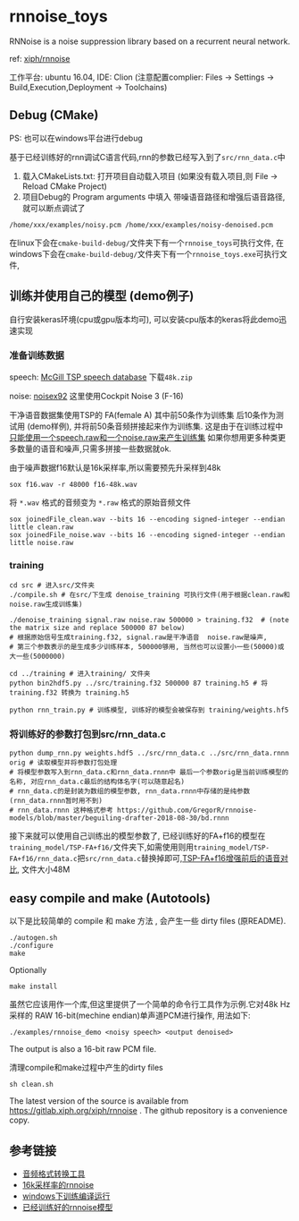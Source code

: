 # rnnoise_toys

RNNoise is a noise suppression library based on a recurrent neural network.

ref: [xiph/rnnoise](https://github.com/xiph/rnnoise)

工作平台: ubuntu 16.04, IDE: Clion (注意配置complier: Files -> Settings -> Build,Execution,Deployment -> Toolchains)

## Debug (CMake)
PS: 也可以在windows平台进行debug

基于已经训练好的rnn调试C语言代码,rnn的参数已经写入到了`src/rnn_data.c`中
1) 载入CMakeLists.txt: 打开项目自动载入项目 (如果没有载入项目,则 File -> Reload CMake Project)
2) 项目Debug的 Program arguments 中填入 带噪语音路径和增强后语音路径, 就可以断点调试了
```shell script
/home/xxx/examples/noisy.pcm /home/xxx/examples/noisy-denoised.pcm 
```

在linux下会在`cmake-build-debug/`文件夹下有一个`rnnoise_toys`可执行文件, 在windows下会在`cmake-build-debug/`文件夹下有一个`rnnoise_toys.exe`可执行文件, 

## 训练并使用自己的模型 (demo例子)
自行安装keras环境(cpu或gpu版本均可), 可以安装cpu版本的keras将此demo迅速实现

### 准备训练数据
speech: [McGill TSP speech database](http://www-mmsp.ece.mcgill.ca/Documents/Data/) 下载`48k.zip`

noise: [noisex92](http://spib.linse.ufsc.br/noise.html) 这里使用Cockpit Noise 3 (F-16) 

干净语音数据集使用TSP的 FA(female A) 其中前50条作为训练集 后10条作为测试用 (demo样例), 并将前50条音频拼接起来作为训练集. 这是由于在训练过程中[只能使用一个speech.raw和一个noise.raw来产生训练集](https://github.com/xiph/rnnoise/issues/18#issuecomment-377708183)
如果你想用更多种类更多数量的语音和噪声,只需多拼接一些数据就ok.

由于噪声数据f16默认是16k采样率,所以需要预先升采样到48k
```shell script
sox f16.wav -r 48000 f16-48k.wav
```

将 `*.wav` 格式的音频变为 `*.raw` 格式的原始音频文件
```shell script
sox joinedFile_clean.wav --bits 16 --encoding signed-integer --endian little clean.raw
sox joinedFile_noise.wav --bits 16 --encoding signed-integer --endian little noise.raw
```

### training
```shell script
cd src # 进入src/文件夹
./compile.sh # 在src/下生成 denoise_training 可执行文件(用于根据clean.raw和noise.raw生成训练集)

./denoise_training signal.raw noise.raw 500000 > training.f32  # (note the matrix size and replace 500000 87 below)
# 根据原始信号生成training.f32, signal.raw是干净语音  noise.raw是噪声,
# 第三个参数表示的是生成多少训练样本, 500000够用, 当然也可以设置小一些(50000)或大一些(5000000)

cd ../training # 进入training/ 文件夹
python bin2hdf5.py ../src/training.f32 500000 87 training.h5 # 将training.f32 转换为 training.h5

python rnn_train.py # 训练模型, 训练好的模型会被保存到 training/weights.hf5
```

### 将训练好的参数打包到src/rnn_data.c
```shell script
python dump_rnn.py weights.hdf5 ../src/rnn_data.c ../src/rnn_data.rnnn orig # 读取模型并将参数打包处理
# 将模型参数写入到rnn_data.c和rnn_data.rnnn中 最后一个参数orig是当前训练模型的名称, 对应rnn_data.c最后的结构体名字(可以随意起名)
# rnn_data.c的是封装为数组的模型参数, rnn_data.rnnn中存储的是纯参数(rnn_data.rnnn暂时用不到) 
# rnn_data.rnnn 这种格式参考 https://github.com/GregorR/rnnoise-models/blob/master/beguiling-drafter-2018-08-30/bd.rnnn
```

接下来就可以使用自己训练出的模型参数了, 已经训练好的FA+f16的模型在`training_model/TSP-FA+f16/`文件夹下,如需使用则用`training_model/TSP-FA+f16/rnn_data.c`把`src/rnn_data.c`替换掉即可,[TSP-FA+f16增强前后的语音对比](https://seenli.lanzoui.com/iZ4Lzpzzlmd), 文件大小48M

## easy compile and make (Autotools)
以下是比较简单的 compile 和 make 方法 , 会产生一些 dirty files (原README). 
```shell script
./autogen.sh
./configure
make
```

Optionally
```shell script
make install
```

虽然它应该用作一个库,但这里提供了一个简单的命令行工具作为示例.它对48k Hz采样的 RAW 16-bit(mechine endian)单声道PCM进行操作, 用法如下:
```shell script
./examples/rnnoise_demo <noisy speech> <output denoised>
```

The output is also a 16-bit raw PCM file.

清理compile和make过程中产生的dirty files
```shell script
sh clean.sh
```

The latest version of the source is available from
https://gitlab.xiph.org/xiph/rnnoise .  The github repository
is a convenience copy.

## 参考链接
- [音频格式转换工具](https://github.com/smallmuou/wavutils)
- [16k采样率的rnnoise](https://github.com/YongyuG/rnnoise_16k)
- [windows下训练编译运行](https://github.com/jagger2048/rnnoise-windows)
- [已经训练好的rnnoise模型](https://github.com/GregorR/rnnoise-models)

